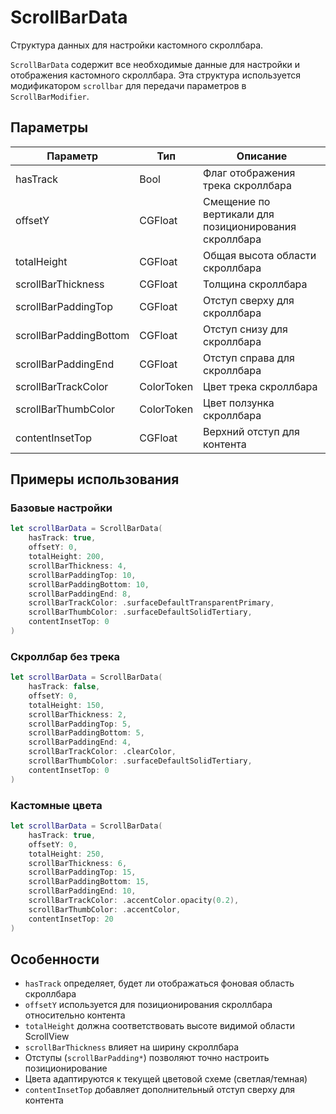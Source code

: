 # ScrollBarData

Структура данных для настройки кастомного скроллбара.

`ScrollBarData` содержит все необходимые данные для настройки и отображения кастомного скроллбара.
Эта структура используется модификатором `scrollbar` для передачи параметров в `ScrollBarModifier`.

## Параметры

| Параметр | Тип | Описание |
|----------|-----|-----------|
| hasTrack | Bool | Флаг отображения трека скроллбара |
| offsetY | CGFloat | Смещение по вертикали для позиционирования скроллбара |
| totalHeight | CGFloat | Общая высота области скроллбара |
| scrollBarThickness | CGFloat | Толщина скроллбара |
| scrollBarPaddingTop | CGFloat | Отступ сверху для скроллбара |
| scrollBarPaddingBottom | CGFloat | Отступ снизу для скроллбара |
| scrollBarPaddingEnd | CGFloat | Отступ справа для скроллбара |
| scrollBarTrackColor | ColorToken | Цвет трека скроллбара |
| scrollBarThumbColor | ColorToken | Цвет ползунка скроллбара |
| contentInsetTop | CGFloat | Верхний отступ для контента |

## Примеры использования

### Базовые настройки
```swift
let scrollBarData = ScrollBarData(
    hasTrack: true,
    offsetY: 0,
    totalHeight: 200,
    scrollBarThickness: 4,
    scrollBarPaddingTop: 10,
    scrollBarPaddingBottom: 10,
    scrollBarPaddingEnd: 8,
    scrollBarTrackColor: .surfaceDefaultTransparentPrimary,
    scrollBarThumbColor: .surfaceDefaultSolidTertiary,
    contentInsetTop: 0
)
```

### Скроллбар без трека
```swift
let scrollBarData = ScrollBarData(
    hasTrack: false,
    offsetY: 0,
    totalHeight: 150,
    scrollBarThickness: 2,
    scrollBarPaddingTop: 5,
    scrollBarPaddingBottom: 5,
    scrollBarPaddingEnd: 4,
    scrollBarTrackColor: .clearColor,
    scrollBarThumbColor: .surfaceDefaultSolidTertiary,
    contentInsetTop: 0
)
```

### Кастомные цвета
```swift
let scrollBarData = ScrollBarData(
    hasTrack: true,
    offsetY: 0,
    totalHeight: 250,
    scrollBarThickness: 6,
    scrollBarPaddingTop: 15,
    scrollBarPaddingBottom: 15,
    scrollBarPaddingEnd: 10,
    scrollBarTrackColor: .accentColor.opacity(0.2),
    scrollBarThumbColor: .accentColor,
    contentInsetTop: 20
)
```

## Особенности

- `hasTrack` определяет, будет ли отображаться фоновая область скроллбара
- `offsetY` используется для позиционирования скроллбара относительно контента
- `totalHeight` должна соответствовать высоте видимой области ScrollView
- `scrollBarThickness` влияет на ширину скроллбара
- Отступы (`scrollBarPadding*`) позволяют точно настроить позиционирование
- Цвета адаптируются к текущей цветовой схеме (светлая/темная)
- `contentInsetTop` добавляет дополнительный отступ сверху для контента 